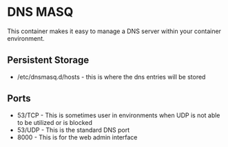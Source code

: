 # DNS MASQ

This container makes it easy to manage a DNS server within your container environment.

## Persistent Storage
* /etc/dnsmasq.d/hosts - this is where the dns entries will be stored

## Ports

* 53/TCP - This is sometimes user in environments when UDP is not able to be utilized or is blocked
* 53/UDP - This is the standard DNS port
* 8000 - This is for the web admin interface